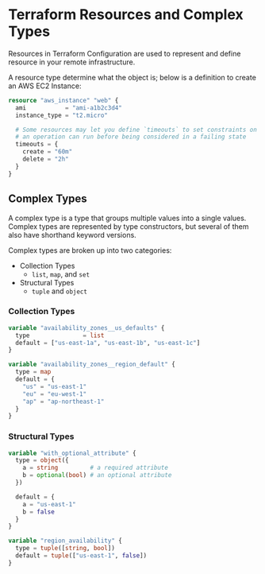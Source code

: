 # Terraform Resources and Complex Types

Resources in Terraform Configuration are used to represent and define resource in your
remote infrastructure.

A resource type determine what the object is; below is a definition to create an
AWS EC2 Instance:

```terraform
resource "aws_instance" "web" {
  ami           = "ami-a1b2c3d4"
  instance_type = "t2.micro"

  # Some resources may let you define `timeouts` to set constraints on how long
  # an operation can run before being considered in a failing state
  timeouts = {
    create = "60m"
    delete = "2h"
  }
}
```

## Complex Types

A complex type is a type that groups multiple values into a single values. Complex
types are represented by type constructors, but several of them also have shorthand
keyword versions.

Complex types are broken up into two categories:

-   Collection Types
    -   `list`, `map`, and `set`
-   Structural Types
    -   `tuple` and `object`

### Collection Types

```terraform
variable "availability_zones__us_defaults" {
  type               = list
  default = ["us-east-1a", "us-east-1b", "us-east-1c"]
}

variable "availability_zones__region_default" {
  type = map
  default = {
    "us" = "us-east-1"
    "eu" = "eu-west-1"
    "ap" = "ap-northeast-1"
  }
}
```

### Structural Types

```terraform
variable "with_optional_attribute" {
  type = object({
    a = string         # a required attribute
    b = optional(bool) # an optional attribute
  })

  default = {
    a = "us-east-1"
    b = false
  }
}

variable "region_availability" {
  type = tuple([string, bool])
  default = tuple(["us-east-1", false])
}
```
